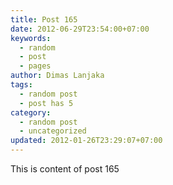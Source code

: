 ```yaml
---
title: Post 165
date: 2012-06-29T23:54:00+07:00
keywords:
  - random
  - post
  - pages
author: Dimas Lanjaka
tags:
  - random post
  - post has 5
category:
  - random post
  - uncategorized
updated: 2012-01-26T23:29:07+07:00
---
```

This is content of post 165